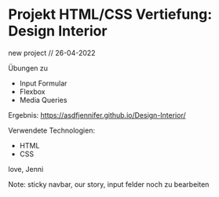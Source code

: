 # Projekt HTML/CSS Vertiefung: Design Interior

new project // 26-04-2022

Übungen zu 
- Input Formular
- Flexbox
- Media Queries

Ergebnis:
https://asdfjennifer.github.io/Design-Interior/

Verwendete Technologien:
- HTML 
- CSS 


love, Jenni

Note: sticky navbar, our story, input felder noch zu bearbeiten
